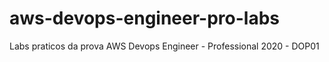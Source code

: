 # aws-devops-engineer-pro-labs
Labs praticos da prova AWS Devops Engineer - Professional 2020 - DOP01
